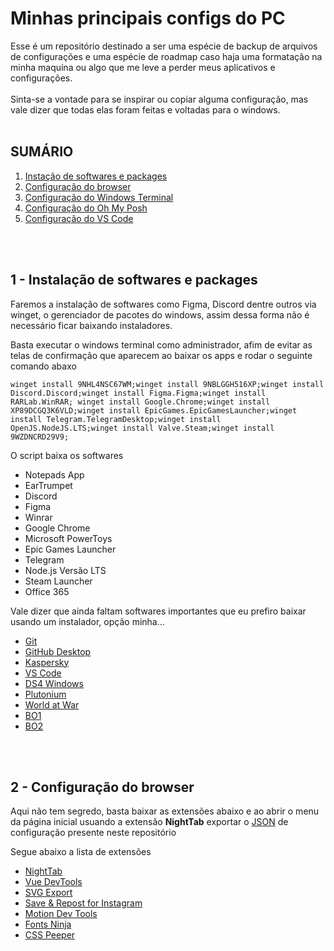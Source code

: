# Minhas principais configs do PC
Esse é um repositório destinado a ser uma espécie de backup de arquivos de configurações e uma espécie de roadmap caso haja uma formatação na minha maquína ou algo que me leve a perder meus aplicativos e configurações.<br><br>
Sinta-se a vontade para se inspirar ou copiar alguma configuração, mas vale dizer que todas elas foram feitas e voltadas para o windows.
<br>
<br>

 
## SUMÁRIO
1. [Instação de softwares e packages](#1)
2. [Configuração do browser](#2)
3. [Configuração do Windows Terminal]()
4. [Configuração do Oh My Posh]() 
5. [Configuração do VS Code]()
<br>
<br>

## 1 - Instalação de softwares e packages
<p name="1">
Faremos a instalação de softwares como Figma, Discord dentre outros via winget, o gerenciador de pacotes do windows, assim dessa forma não é necessário ficar baixando instaladores.
</p>
<p>Basta executar o windows terminal como administrador, afim de evitar as telas de confirmação que aparecem ao baixar os apps e rodar o seguinte comando abaxo</p>


```
winget install 9NHL4NSC67WM;winget install 9NBLGGH516XP;winget install Discord.Discord;winget install Figma.Figma;winget install RARLab.WinRAR; winget install Google.Chrome;winget install XP89DCGQ3K6VLD;winget install EpicGames.EpicGamesLauncher;winget install Telegram.TelegramDesktop;winget install OpenJS.NodeJS.LTS;winget install Valve.Steam;winget install 9WZDNCRD29V9;
```

<p>O script baixa os softwares</p>

- Notepads App
- EarTrumpet
- Discord
- Figma
- Winrar
- Google Chrome
- Microsoft PowerToys
- Epic Games Launcher
- Telegram
- Node.js Versão LTS
- Steam Launcher
- Office 365

<p>Vale dizer que ainda faltam softwares importantes que eu prefiro baixar usando um instalador, opção minha...</p>

- [Git](https://git-scm.com/)
- [GitHub Desktop](https://desktop.github.com/)
- [Kaspersky](https://toronto.my.kaspersky.com/?locale=pt-BR#/auth/layout/main)
- [VS Code](https://code.visualstudio.com/)
- [DS4 Windows](https://ds4-windows.com/)
- [Plutonium](https://cdn.plutonium.pw/updater/plutonium.exe)
- [World at War](https://plutonium.pw/pluto_t4_full_game.torrent)
- [BO1](https://plutonium.pw/pluto_t5_full_game.torrent)
- [BO2](https://plutonium.pw/pluto_t6_full_game.torrent)
<br>
<br>

## 2 - Configuração do browser
<p name="2">
Aqui não tem segredo, basta baixar as extensões abaixo e ao abrir o menu da página inicial usuando a extensão <b>NightTab</b> exportar o <a href="/nightTab backup - 2022.12.09 - 15 02 03.json">JSON</a> de configuração presente neste repositório
</p>

<p>Segue abaixo a lista de extensões</p>

- [NightTab](https://chrome.google.com/webstore/detail/nighttab/hdpcadigjkbcpnlcpbcohpafiaefanki)
- [Vue DevTools]()
- [SVG Export]()
- [Save & Repost for Instagram]()
- [Motion Dev Tools]()
- [Fonts Ninja]()
- [CSS Peeper]()
